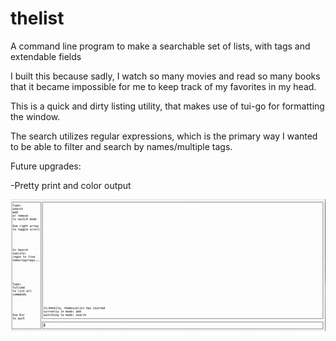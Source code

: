 # thelist
A command line program to make a searchable set of lists, with tags and extendable fields

I built this because sadly, I watch so many movies and read so many books that it became impossible for me to keep track of 
my favorites in my head.

This is a quick and dirty listing utility, that makes use of tui-go for formatting the window.

The search utilizes regular expressions, which is the primary way I wanted to be able to filter and search
by names/multiple tags.

Future upgrades:

-Pretty print and color output

![](demo.gif)
